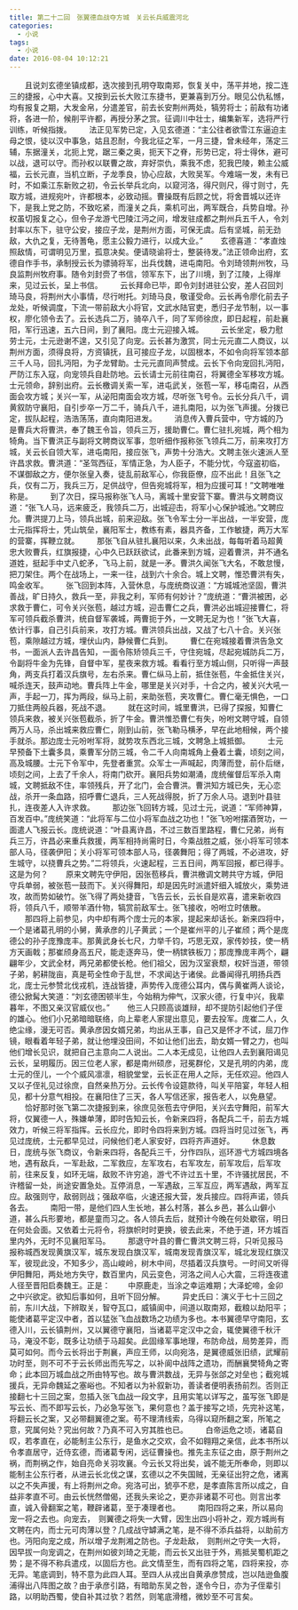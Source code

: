 ```yaml
---
title: 第二十二回　张翼德血战夺方城　关云长兵威震河北
categories:
  - 小说
tags:
  - 小说
date: 2016-08-04 10:12:21
---
```


　　且说刘玄德坐镇成都，迭次接到孔明夺取南郑，恢复关中，荡平并地，按二连三的捷报，心中大喜。又按到云长大败江东捷书，更兼喜到万分。眼见公仇私憾，均有报复之期，大发金帛，分遣差官，前去长安荆州两处，犒劳将士；前敌有功诸将，各进一阶，候削平许都，再授分茅之赏。征调川中壮士，编集新军，选将严行训练，听候指拨。<!-- more -->
　　法正见军势已定，入见玄德道：“主公往者欲雪江东逼迫主母之恨，徒以汉中事急，姑且忍耐，今我北征之军，一月三捷，曾未经年，荡定三辅，东据潼关，北扼上党，踞三秦之奥，扼天下之脊，形势已定，将士得休，避可以战，退可以守。而孙权以联曹之故，弃好崇仇，乘我不虑，犯我巴陵，赖主公威福，云长元直，当机立断，子龙季良，协心应敌，大败吴军。今难端一发，未有已时，不如乘江东新败之初，令云长举兵北向，以窥河洛，得尺则尺，得寸则寸，先取方城，进规宛叶，许都根本，必致动摇。曹操既有后顾之忧，将舍晋城以还许下，是我上党之防，不致吃紧，而潼关之兵，乘机可出，两军既合，兵势自增。孙权虽切报复之心，但令子龙游弋巴陵江沔之间，增发驻成都之荆州兵五千人，令刘封率以东下，驻守公安，接应子龙，是荆州方面，可保无虞。后有坚城，前无劲敌，大仇之复，无待蓍龟，愿主公毅力进行，以成大业。”
　　玄德喜道：“孝直烛照敌情，可谓明见万里，孤意决矣。便请晓谕将士，整装待发。”法正领命出府，玄德自作手书，承制授云长为骠骑将军，出兵伐魏，进屯南阳。令刘琦领荆州牧，马良监荆州牧府事。随令刘封赍了书信，领军东下，出了川境，到了江陵，上得岸来，见过云长，呈上书信。
　　云长拜命已毕，即令刘封进驻公安，差人召回刘琦马良，将荆州大小事情，尽行咐托。刘琦马良，敬谨受命。云长再令廖化前去子龙处，听候调度，下流一带前敌大小将官，文武水陆官吏，悉归子龙节制，以一事权，廖化领令去了。云长选兵二万，骑卒八千，同了军师徐庶，即日起程，前赴襄阳，军行迅速，五六日间，到了襄阳。庞士元迎接入城。
　　云长坐定，极力慰劳士元，士元逊谢不遑，又引见了向宠。云长甚为激赏，同士元元直二人商议，以荆州方面，须得良将，方资镇抚，且可接应子龙，以固根本，不如令向将军领本部三千人马，回扎沔阳，为子龙臂助。士元元直同声赞成。云长下令向宠回扎沔阳，严防江东入寇，向宠领兵自赴防地。云长请士元前往南召，将翼德全军移攻方城。士元领命，辞别出府。云长檄调关索一军，进屯武关，张苞一军，移屯南召，从西面会攻方城；关兴一军，从泌阳南面会攻方城，尽听张飞号令。云长分兵八千，调黄叙防守襄阳，自引步卒一万二千，骑兵八千，进扎南阳，以为张飞声援。分拨已定，拔队起程，浩浩荡荡，直向南阳进发。
　　消息传入曹兵营中，守方城的乃是曹兵大将曹洪，奉了魏王令旨，领兵三万，援助曹仁。曹仁驻扎宛城，两个相为犄角。当下曹洪正与副将文聘商议军事，忽听细作报称张飞领兵二万，前来攻打方城，关云长自领大军，进屯南阳，接应张飞，声势十分浩大。文聘主张火速派人至许昌求救。曹洪道：“圣驾西征，军情正急，为人臣子，不能分忧，今寇盗初临，不谋御敌之方，便尔张皇入奏，徒乱前敌军心，你我臣僚，应不出此！且张飞之兵，仅有二万，我兵三万，足供战守，但告宛城将军，相为应援可耳！”文聘唯唯称是。
　　到了次日，探马报称张飞人马，离城十里安营下寨。曹洪与文聘商议道：“张飞人马，远来疲乏，我领兵二万，出城迎击，将军小心保护城池。”文聘应允。曹洪提刀上马，领兵出城，前来迎敌。张飞令军士分一半出战，一半安营，庞士元指挥将士，凭山筑垒，襄阳军士，教练有素，器具齐备，工作敏捷，两万大军的营寨，挥鞭立就。
　　那张飞自从驻扎襄阳以来，久未出战，每每听着马超黄忠大败曹兵，红旗报捷，心中久已跃跃欲试，此番来到方城，迎着曹洪，并不通名道姓，挺起手中丈八蛇矛，飞马上前，就是一矛。曹洪久闻张飞大名，不敢怠慢，把刀架住。两个在战场上，一来一往，战到六十余合。城上文聘，惟恐曹洪有失，鸣金收军。
　　张飞回到本阵，入营休息，与庞统商议道：“方城城池坚固，曹洪善战，旷日持久，救兵一至，非我之利，军师有何妙计？”庞统道：“曹洪被困，必求救于曹仁，可令关兴张苞，越过方城，迎击曹仁之兵，曹洪必出城迎接曹仁，将军可领兵截杀曹洪，统自督军袭城，两曹扼于外，一文聘无足为也！”张飞大喜，依计行事，自己引兵前来，攻打方城。曹洪领兵出战，又战了七八十合。关兴张苞，乘隙越过方城，埋伏山内，静候曹仁兵到。
　　曹仁在宛城接着曹洪告急文书，一面派人去许昌告知，一面令陈矫领兵三千，守住宛城，尽起宛城防兵二万，令副将牛金为先锋，自督中军，星夜来救方城。看看行至方城山侧，只听得一声鼓角，两支兵打着汉兵旗号，左右杀来。曹仁纵马上前，抵住张苞，牛金抵住关兴，喊杀连天，鼓声动地。曹兵阵上牛金，哪里是关兴对手，十合之内，被关兴大吼一声，手起一刀，挥为两段，纵马上前，来助张苞，夹攻曹仁。曹仁毫无惧色，一口刀抵住两般兵器，死战不退。
　　就在这时间，城里曹洪，已得了探报，知曹仁领兵来救，被关兴张苞截杀，折了牛金。曹洪惟恐曹仁有失，吩咐文聘守城，自领两万人马，杀出城来救应曹仁，刚到山前，张飞勒马横矛，早在此地相候，两个接手就杀。那边庞士元吩咐军将，就势攻东西北三城，文聘急上城抵御。
　　士元早预备下土囊多具，乘曹军分防三城，令二千人向南城角上叠着土囊，顷刻之间，高及城腰。士元下令军中，先登者重赏。众军士一声喊起，肉薄而登，前仆后继，顷刻之间，上去了千余人，将南门砍开。襄阳兵势如潮涌，庞统催督后军杀入南城，文聘抵敌不住，率领残兵，开了北门，会合曹洪。曹洪知方城已失，无心恋战，杀开一条血路，招呼曹仁退兵，三人死战得脱，折了万余人马。退到叶县驻扎，连夜差人入许求救。
　　那边张飞回转方城，见过士元，说道：“军师神算，百发百中。”庞统笑道：“此将军与二位小将军血战之功也！”张飞吩咐摆酒贺功，一面遣人飞报云长。庞统说道：“叶县离许昌，不过三数百里路程，曹仁兄弟，尚有兵三万，许昌必来重兵救援，两军相持尚需时日，今乘战胜之威，张小将军可领本部人马，径袭伊阳；关小将军可领本部人马，径袭舞阳；得了两城，不必进攻，好生城守，以挠曹兵之势。”二将领兵，火速起程，三五日间，两军回报，都已得手。这是为何？
　　原来文聘先守伊阳，因张苞移兵，曹洪檄调文聘共守方城，伊阳守兵单弱，被张苞一鼓而下。关兴得舞阳，却是因先时派遣奸细入城放火，乘势进攻，故而势如破竹。张飞得了两处捷音，飞告云长，云长自是欢喜，遣来新收四将，领兵八千，顺带羊酒什物，犒赏前敌军士。张飞接收，吩咐立时俵散。
　　那四将上前参见，内中却有两个庞士元的本家，提起来却话长。新来四将中，一个是诸葛孔明的小舅，黄承彦的儿子黄武；一个是崔州平的儿子崔颀；两个是庞德公的孙子庞豫庞丰。那黄武身长七尺，力举千钧，巧思无双，家传妙技，使一柄方天画戟；那崔颀身高五尺，能走逐奔马，使一柄镔铁板刀；那庞豫庞丰两个，翩翩年少，文武全材，两兄弟都使长枪。他们祖父，因为汉室衰颓，权奸当道，带领子弟，躬耕陇亩，真是苟全性命于乱世，不求闻达于诸侯。此番闻得孔明扬兵西北，庞士元参赞北伐戎机，连战皆捷，声势传入庞德公耳内，偶与黄崔两人谈论，德公掀髯大笑道：“刘玄德困顿半生，今始稍为伸气，汉家火德，行复中兴，我辈暮年，不图又亲汉官威仪也。”
　　他三人只顾高谈雄辩，却不提防引起他们子侄的雄心。他们小兄弟暗暗联络，向上辈老人家提出意见，要去投军。庞崔二人，久绝尘缘，漫无可否。黄承彦因女婿兄弟，均出从王事，自己又是怀才不试，屈刀作镜，眼看着年轻子弟，就让他埋没田间，不如让他们出去，助女婿一臂之力，也叫他们增长见识，就把自己主意向二人说出。二人本无成见，让他四人去到襄阳谒见云长，呈明履历。因三位老人家，都是南州硕彦，冠冕群伦，又是孔明的内弟，庞士元的侄儿，一个个威风凛凛，相貌堂堂，云长正在用人之际，无任欢迎。他四人又以子侄礼见过徐庶，自然亲热万分。云长传令设筵款待，叫关平陪宴，年轻人相见，都十分意气相投。在襄阳住了三天，各人写信还家，报告老人，以免悬望。
　　恰好那时张飞第二次捷报到来，徐庶见张苞去守伊阳，关兴去守舞阳，前军大将，仅翼德一人，殊嫌单薄，即时告知云长，令新来四将，各配兵二千，前去方城效力，听候三将军指挥。云长应允，即时令四将来到方城。四将当时见过张飞，再见过庞统，士元都早见过，问候他们老人家安好，四将齐声道好。
　　休息数日，庞统与张飞商议，令新来四将，各配兵三千，分作四队，巡环游弋方城四境各地，遇有敌兵，一军赴敌，二军救应，左军攻右，右军攻左，前军攻后，后军攻前，往来反复，如环无端，敌败不许穷追，游弋不许过五十里，不许骚扰居民，不许稽留一处，尚途安置急处。互停消息，一军遇敌，三军互应，两军遇敌，两军互应。敌强则守，敌弱则战；强敌卒临，火速还报大营，发兵接应。四将声诺，领兵各去。
　　南阳一带，是他们四人生长地，甚么村落，甚么乡邑，甚么山僻小道，甚么兵形要地，都是童而习之。各人领兵去后，就预计今晚在何处歇宿，明日在何处会面。又依着士元将令，将旗帜时时更换，彼去此来，不绝于道，环方城百里内外，无时不见襄阳军马。
　　那退守叶县的曹仁曹洪文聘三将，只听见报马报称城西发现黄旗汉军，城东发现白旗汉军，城南发现青旗汉军，城北发现红旗汉军，彼现此没，不知多少，高山峻岭，树木中间，尽插着汉兵旗号。一时间又听得伊阳舞阳，两处地方失守，数百里内，风云变色，河洛之间人心大震，三将连夜遣人径至晋阳启奏魏王。正是：
　　中原鹿走，当涂之幸运难期；大泽蛇啼，金卯之中兴欲定。欲知后事如何，且听下回分解。
　　异史氏曰：演义于七十三回之前，东川大战，下辨取关，智夺瓦口，威镇阆中，间道以取南郑，截粮以劫阳平；能使诸葛平定汉中者，首以猛张飞血战数场之功绩为多也。本书翼德早守南阳，玄德入川，云长镇荆州，又以翼德守襄阳，当诸葛平定汉中之会，辄使翼德千秋汗马，淹没不彰，既多让功绩于马超矣。此固缘军事地理，布防命战，局势差异，而莫可如何。而今云长将出于荆襄，声应王师，以向宛洛，是翼德威张旧绩，武耀前功时至，则不可不于云长师出而先写之，以补阆中战阵之遗功，而酬襄樊犄角之寄命；此本回万城血战之所由特写也。故与曹洪数战，无异与张郃之对垒也；截宛城援兵，无异命魏延之塞峪也。不知者以为补叙新功，善读者便明表扬前烈。否则正接翻七十三回之案，忽插入张飞血战一段文字，且用实笔以详写之，虽写张飞即是写云长、而不即写云长，乃必急写张飞，果何意也？盖于接写之顷，先完补这笔，将翻云长之案，又必带翻翼德之案。苟不理清线索，乌得以窥所翻之案，所笔之意，究属何处？究出何故？乃真不可入穷其胜也已。
　　白帝运危之顷，诸葛自叹，若孝直在，必能制主公东行，是鱼水之交欢，会不如翱翔之亲信，此本书所以令孝直居守，近侍玄德，而诸葛专闲，远征曹操也。推先主东征之由，原于荆州之祸，而荆祸之作，始自亮命关羽攻襄。今云长又将出矣，诚不能无所奉命，则即以能制主公东行者，从进云长北伐之谋，玄德以之不失国贼，无亲征出狩之危，诸离以之不失声援，有上将荆州之命。宛洛可出，猇亭不悲，是孝直陈言所以成之，自益非孝直不可。由云长恍然僧偈，还我头来论之，更亦非诸葛不可也。则言出孝直，诚入骨翻案之笔，鞭辟诸葛，至于凑理者也。
　　南阳四将之来，所以易向宠一将之去也。向宠去，　则翼德之将失一大臂，因生出四小将补之，观方城尚有文聘在内，而士元可肉薄以登？几成战守罅满之笔，是不得不添兵益将，以助前方也。沔阳向宠之成，所以增子龙荆湘之防也。子龙赴敌，　则荆州之守失一大将，因早拔一向宠调之，在荆州如彼刘琦之无能，而云长又出驻于外，焉抵吴蜀机距之势；是不得不称兵遣戍，以固后方也。此文情至生，而有四将之笔，四将来投，亦无异。笔底调到，特不意为此四人耳。至四人从戎出自黄承彦赞成，岂以陆逊鱼腹浦得出八阵图之故？由于承彦引路，有暗助东吴之咎，遂令今日，亦为子侄辈引路，以明助西蜀，使自补其过欤？若然，则笔底滑稽，微妙至不可言矣。